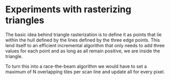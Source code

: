 # Experiments with rasterizing triangles

The basic idea behind triangle rasterization is to define it as points
that lie within the hull defined by the lines defined by the three
edge points.  This lend itself to an efficient incremental algorithm
that only needs to add three values for each point and as long as all
remain positive, we are inside the triangle.



To turn this into a race-the-beam algorithm we would have to set a
maximum of N overlapping tiles per scan line and update all for every
pixel.


